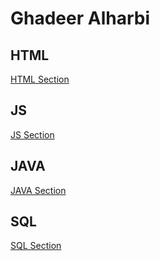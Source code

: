 # Ghadeer Alharbi

## HTML
[HTML Section](./HTML/)
## JS
[JS Section](./JS/)
## JAVA
[JAVA Section](./JAVA/)
## SQL
[SQL Section](./SQL/)
